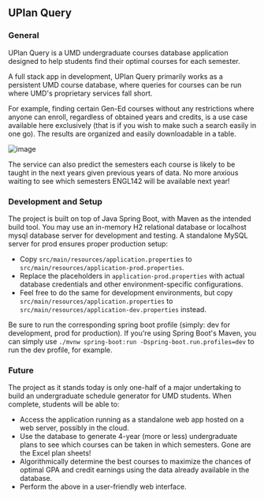 ## UPlan Query
### General
UPlan Query is a UMD undergraduate courses database application designed to help students find their optimal courses for each semester.

A full stack app in development, UPlan Query primarily works as a persistent UMD course database, where queries for courses can be run where UMD's proprietary services fall short.

For example, finding certain Gen-Ed courses without any restrictions where anyone can enroll, regardless of obtained years and credits, is a use case available here exclusively (that is if you wish to make such a search easily in one go). The results are organized and easily downloadable in a table.

![image](https://github.com/user-attachments/assets/9b62c3ce-e564-4d97-a356-72c20dc1dd96)

The service can also predict the semesters each course is likely to be taught in the next years given previous years of data. No more anxious waiting to see which semesters ENGL142 will be available next year!

### Development and Setup
The project is built on top of Java Spring Boot, with Maven as the intended build tool.
You may use an in-memory H2 relational database or localhost mysql database server for development and testing. A standalone MySQL server for prod ensures proper production setup:
- Copy `src/main/resources/application.properties` to `src/main/resources/application-prod.properties`.
- Replace the placeholders in `application-prod.properties` with actual database credentials and other environment-specific configurations.
- Feel free to do the same for development environments, but copy `src/main/resources/application.properties` to `src/main/resources/application-dev.properties` instead.

Be sure to run the corresponding spring boot profile (simply: dev for development, prod for production). If you're using Spring Boot's Maven, you can simply use `./mvnw spring-boot:run -Dspring-boot.run.profiles=dev` to run the dev profile, for example.

### Future
The project as it stands today is only one-half of a major undertaking to build an undergraduate schedule generator for UMD students. When complete, students will be able to:
- Access the application running as a standalone web app hosted on a web server, possibly in the cloud.
- Use the database to generate 4-year (more or less) undergraduate plans to see which courses can be taken in which semesters. Gone are the Excel plan sheets!
- Algorithmically determine the best courses to maximize the chances of optimal GPA and credit earnings using the data already available in the database.
- Perform the above in a user-friendly web interface.
